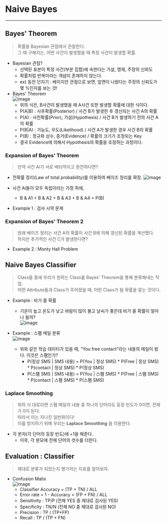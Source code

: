 # Naive Bayes
---
## Bayes' Theorem
> 확률을 Bayesian 관점에서 관찰한다.  
> 그 때 구해지는, 어떤 사건이 발생했을 때 특정 사건이 발생할 확률.  

- Bayesian 관점?
  - 선택된 표본이 특정 사건(부분 집합)에 속한다는 가설, 명제, 주장의 신뢰도
  - 확률처럼 반복이라는 개념이 존재하지 않는다.
  - ex) 동전 던지기 : 베이지안 관점으로 보면, 앞면이 나왔다는 주장의 신뢰도가 몇 %인지를 보는 것!
- Bayes' Theorem  
![image](https://user-images.githubusercontent.com/71700079/160537890-a8fcb331-3e62-4b18-84ac-93cef6b5c122.png)  
  - 위의 식은, B사건이 발생했을 때 A사건 또한 발생할 확률에 대한 식이다.
  - P(A|B) : 사후확률(Posterior) / 사건 B가 발생한 후 갱신되는 사건 A의 확률
  - P(A) : 사전확률(Prior), 가설(Hypothesis) / 사건 B가 발생하기 전의 사건 A의 확률
  - P(B|A) : 가능도, 우도(Likelihood) / 사건 A가 발생한 경우 사건 B의 확률
  - P(B) : 정규화 상수, 증거(Evidence) / 확률의 크기가 조정되는 Key
  - 결국 Evidence에 의해서 Hypothesis의 확률을 조정하는 과정이다.

### Expansion of Bayes' Theorem
> 만약 사건 Ai가 서로 배타적이고 완전하다면?  
- 전확률 정리(Law of total probability)를 이용하여 베이즈 정리를 확장.
![image](https://user-images.githubusercontent.com/71700079/161425719-fe6376a2-5b04-4b94-9fea-1589ad223314.png)  
- 사건 Ai들이 모두 독립이라는 가정 하에,
  - B & A1 + B & A2 + B & A3 + B & A4 = P(B)

- Example 1 : 검사 시약 문제

### Expansion of Bayes' Theorem 2
> 원래 베이즈 정리는 사건 A의 확률이 사건 B에 의해 갱신된 확률을 계산했다.  
> 하지만 추가적인 사건 C가 발생한다면?  

- Example 2 : Monty Hall Problem

## Naive Bayes Classifier
> Class들 중에 우리가 원하는 Class를 Bayes' Theorem을 통해 분류해내는 작업.  
> 어떤 Attribute들과 Class가 주어졌을 때, 어떤 Class가 될 확률을 묻는 것이다.  

- Example : 비가 올 확률
  - 기온이 높고 온도가 낮고 바람이 많이 불고 날씨가 좋은데 비가 올 확률이 얼마나 될까?  
  ![image](https://user-images.githubusercontent.com/71700079/161407624-cd9fd4e7-64f2-4255-b573-d79933bee54f.png)  

- Example : 스팸 메일 분류   
  ![image](https://user-images.githubusercontent.com/71700079/161428550-fa9f2b7f-0ae9-44dd-89c4-8c39be802bbb.png)  
  - 위와 같은 학습 데이터가 있을 때, "You free contact"라는 내용의 메일이 왔다. 이것은 스팸인가?
    - P(정상 SMS | SMS 내용) = P(You | 정상 SMS) * P(Free | 정상 SMS) * P(contact | 정상 SMS) * P(정상 SMS)
    - P(스팸 SMS | SMS 내용) = P(You | 스팸 SMS) * P(Free | 스팸 SMS) * P(contact | 스팸 SMS) * P(스팸 SMS)

### Laplace Smoothing
> 위의 식 대로라면 스팸 메일의 내용 중 하나의 단어라도 등장 빈도가 0이면, 전체가 0이 된다.  
> 따라서 이는 지나친 일반화이다!  
> 이를 방지하기 위해 우리는 __Laplace Smoothing__ 을 이용한다.  

- 각 분자(각 단어의 등장 빈도)에 +1을 해준다.
  - 이후, 각 분모에 전체 단어의 갯수를 더한다.

## Evaluation : Classifier
> 제대로 분류가 되었는지 평가하는 지표를 알아보자.  

- Confusion Matix  
![image](https://user-images.githubusercontent.com/71700079/162932295-7e13c91f-014e-4edd-b171-76db6ceb5d7a.png)  
  - Classifier Accuracy = (TP + TN) / ALL
  - Error rate = 1 - Accuracy = (FP + FN) / ALL
  - Sensitivity : TP/P (전체 YES 중 제대로 검사된 YES)
  - Specificity : TN/N (전체 NO 중 제대로 검사된 NO)
  - Precision : TP / (TP+FP)
  - Recall : TP / (TP + FN)
